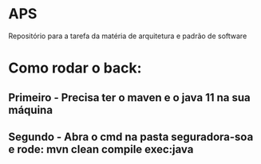 # APS
Repositório para a tarefa da matéria de arquitetura e padrão de software


# Como rodar o back:
## Primeiro - Precisa ter o maven e o java 11 na sua máquina
## Segundo - Abra o cmd na pasta seguradora-soa e rode: mvn clean compile exec:java